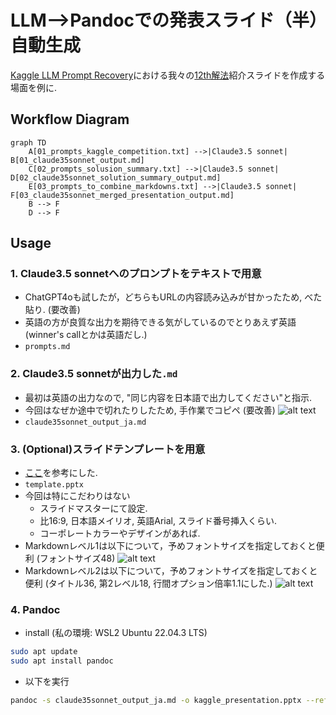 # LLM-->Pandocでの発表スライド（半）自動生成
[Kaggle LLM Prompt Recovery](https://www.kaggle.com/competitions/llm-prompt-recovery/overview)における我々の[12th解法](https://www.kaggle.com/competitions/llm-prompt-recovery/discussion/494526)紹介スライドを作成する場面を例に.

## Workflow Diagram

```mermaid
graph TD
    A[01_prompts_kaggle_competition.txt] -->|Claude3.5 sonnet| B[01_claude35sonnet_output.md]
    C[02_prompts_solusion_summary.txt] -->|Claude3.5 sonnet| D[02_claude35sonnet_solution_summary_output.md]
    E[03_prompts_to_combine_markdowns.txt] -->|Claude3.5 sonnet| F[03_claude35sonnet_merged_presentation_output.md]
    B --> F
    D --> F
```

## Usage
### 1. **Claude3.5 sonnetへのプロンプトをテキストで用意**
- ChatGPT4oも試したが，どちらもURLの内容読み込みが甘かったため, べた貼り. (要改善)
- 英語の方が良質な出力を期待できる気がしているのでとりあえず英語 (winner's callとかは英語だし.)
- `prompts.md`

### 2. Claude3.5 sonnetが出力した`.md`
- 最初は英語の出力なので, "同じ内容を日本語で出力してください"と指示.
- 今回はなぜか途中で切れたりしたため, 手作業でコピペ (要改善)
![alt text](image.png)
- `claude35sonnet_output_ja.md`

### 3. (Optional)スライドテンプレートを用意
- [ここ](https://yyhhyy.hatenablog.com/entry/2019/10/22/100000)を参考にした.
- `template.pptx`
- 今回は特にこだわりはない
    - スライドマスターにて設定.
    - 比16:9, 日本語メイリオ, 英語Arial, スライド番号挿入くらい.
    - コーポレートカラーやデザインがあれば.
- Markdownレベル1は以下について，予めフォントサイズを指定しておくと便利 (フォントサイズ48)
![alt text](image-2.png)
- Markdownレベル2は以下について，予めフォントサイズを指定しておくと便利 (タイトル36, 第2レベル18, 行間オプション倍率1.1にした.)
![alt text](image-1.png)

### 4. Pandoc
- install (私の環境: WSL2 Ubuntu 22.04.3 LTS)
```bash
sudo apt update
sudo apt install pandoc
```
- 以下を実行
```bash
pandoc -s claude35sonnet_output_ja.md -o kaggle_presentation.pptx --reference-doc=template.pptx
```
